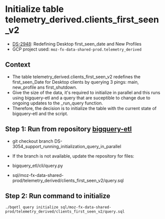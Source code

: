# Initialize table telemetry_derived.clients_first_seen_v2

  - [DS-2948](https://mozilla-hub.atlassian.net/browse/DS-2948/): Redefining Desktop first_seen_date and New Profiles
  - GCP project used:  `moz-fx-data-shared-prod.telemetry_derived`

## Context

  - The table telemetry_derived.clients_first_seen_v2 redefines the first_seen_Date for Desktop clients by querying 3 pings: main, new_profile ans first_shutdown.
  - Give the size of the data, it's required to initialize in parallel and this runs using bigquery-etl and a query that are suceptible to change due to ongoing updates to the _run_query function.
  - Therefore, the decision is to initialize the table with the current state of bigquery-etl and the script.


## Step 1: Run from repository [bigquery-etl](https://github.com/mozilla/bigquery-etl)

- git checkout branch DS-3054_support_running_initialization_query_in_parallel

- If the branch is not available, update the repository for files:
- bigquery_etl/cli/query.py
- sql/moz-fx-data-shared-prod/telemetry_derived/clients_first_seen_v2/query.sql

## Step 2: Run command to initialize
`./bqetl query initialize sql/moz-fx-data-shared-prod/telemetry_derived/clients_first_seen_v2/query.sql`
